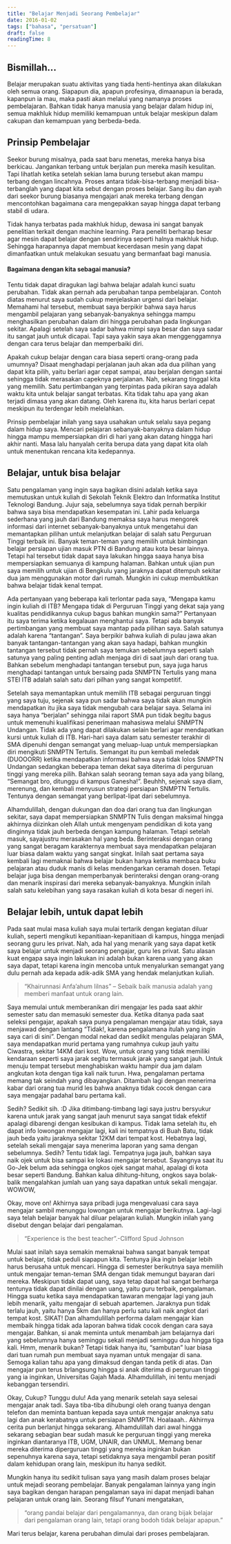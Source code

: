 ```yaml
---
title: "Belajar Menjadi Seorang Pembelajar"
date: 2016-01-02
tags: ["bahasa", "persatuan"]
draft: false
readingTime: 8
---
```



## Bismillah...

Belajar merupakan suatu aktivitas yang tiada henti-hentinya akan dilakukan oleh semua orang. Siapapun dia, apapun profesinya, dimaanapun ia berada, kapanpun ia mau, maka pasti akan melalui yang namanya proses pembelajaran. Bahkan tidak hanya manusia yang belajar dalam hidup ini, semua makhluk hidup memiliki kemampuan untuk belajar meskipun dalam cakupan dan kemampuan yang berbeda-beda.

## Prinsip Pembelajar

Seekor burung misalnya, pada saat baru menetas, mereka hanya bisa berkicau. Jangankan terbang untuk berjalan pun mereka masih kesulitan. Tapi lihatlah ketika setelah sekian lama burung tersebut akan mampu terbang dengan lincahnya. Proses antara tidak-bisa-terbang menjadi bisa-terbanglah yang dapat kita sebut dengan proses belajar. Sang ibu dan ayah dari seekor burung biasanya mengajari anak mereka terbang dengan mencontohkan bagaimana cara mengepakkan sayap hingga dapat terbang stabil di udara.

Tidak hanya terbatas pada makhluk hidup, dewasa ini sangat banyak penelitian terkait dengan machine learning. Para peneliti berharap besar agar mesin dapat belajar dengan sendirinya seperti halnya makhluk hidup. Sehingga harapannya dapat membuat kecerdasan mesin yang dapat dimanfaatkan untuk melakukan sesuatu yang bermanfaat bagi manusia.

#### Bagaimana dengan kita sebagai manusia?

Tentu tidak dapat diragukan lagi bahwa belajar adalah kunci suatu perubahan. Tidak akan pernah ada perubahan tanpa pembelajaran. Contoh diatas menurut saya sudah cukup menjelaskan urgensi dari belajar. Memahami hal tersebut, membuat saya berpikir bahwa saya harus mengambil pelajaran yang sebanyak-banyaknya sehingga mampu menghasilkan perubahan dalam diri hingga perubahan pada lingkungan sekitar. Apalagi setelah saya sadar bahwa mimpi saya besar dan saya sadar itu sangat jauh untuk dicapai. Tapi saya yakin saya akan menggenggamnya dengan cara terus belajar dan memperbaiki diri.

Apakah cukup belajar dengan cara biasa seperti orang-orang pada umumnya? Disaat menghadapi perjalanan jauh akan ada dua pilihan yang dapat kita pilih, yaitu berlari agar cepat sampai, atau berjalan dengan santai sehingga tidak merasakan capeknya perjalanan. Nah, sekarang tinggal kita yang memilih. Satu pertimbangan yang terpintas pada pikiran saya adalah waktu kita untuk belajar sangat terbatas. Kita tidak tahu apa yang akan terjadi dimasa yang akan datang. Oleh karena itu, kita harus berlari cepat meskipun itu terdengar lebih melelahkan.

Prinsip pembelajar inilah yang saya usahakan untuk selalu saya pegang dalam hidup saya. Mencari pelajaran sebanyak-banyaknya dalam hidup hingga mampu mempersiapkan diri di hari yang akan datang hingga hari akhir nanti. Masa lalu hanyalah cerita berupa data yang dapat kita olah untuk menentukan rencana kita kedepannya.

## Belajar, untuk bisa belajar

Satu pengalaman yang ingin saya bagikan disini adalah ketika saya memutuskan untuk kuliah di Sekolah Teknik Elektro dan Informatika Institut Teknologi Bandung. Jujur saja, sebelumnya saya tidak pernah berpikir bahwa saya bisa mendapatkan kesempatan ini. Lahir pada keluarga sederhana yang jauh dari Bandung memaksa saya harus mengorek informasi dari internet sebanyak-banyaknya untuk mengetahui dan memantapkan pilihan untuk melanjutkan belajar di salah satu Perguruan Tinggi terbaik ini. Banyak teman-teman yang memilih untuk bimbingan belajar persiapan ujian masuk PTN di Bandung atau kota besar lainnya. Tetapi hal tersebut tidak dapat saya lakukan hingga saaya hanya bisa mempersiapkan semuanya di kampung halaman. Bahkan untuk ujian pun saya memilih untuk ujian di Bengkulu yang jaraknya dapat ditempuh sekitar dua jam menggunakan motor dari rumah. Mungkin ini cukup membuktikan bahwa belajar tidak kenal tempat.

Ada pertanyaan yang beberapa kali terlontar pada saya, “Mengapa kamu ingin kuliah di ITB? Mengapa tidak di Perguruan Tinggi yang dekat saja yang kualitas pendidikannya cukup bagus bahkan mungkin sama?” Pertanyaan itu saya terima ketika kegalauan menghantui saya. Tetapi ada banyak pertimbangan yang membuat saya mantap pada pilihan saya. Salah satunya adalah karena “tantangan”. Saya berpikir bahwa kuliah di pulau jawa akan banyak tantangan-tantangan yang akan saya hadapi, bahkan mungkin tantangan tersebut tidak pernah saya temukan sebelumnya seperti salah satunya yang paling penting adlah menjaga diri di saat jauh dari orang tua. Bahkan sebelum menghadapi tantangan tersebut pun, saya juga harus menghadapi tantangan untuk bersaing pada SNMPTN Tertulis yang mana STEI ITB adalah salah satu dari pilhan yang sangat kompetitif.

Setelah saya memantapkan untuk memilih ITB sebagai perguruan tinggi yang saya tuju, sejenak saya pun sadar bahwa saya tidak akan mungkin mendapatkan itu jika saya tidak mengubah cara belajar saya. Selama ini saya hanya “berjalan” sehingga nilai raport SMA pun tidak begitu bagus untuk memenuhi kualifikasi penerimaan mahasiswa melalui SNMPTN Undangan. Tidak ada yang dapat dilakukan selain berlari agar mendapatkan kursi untuk kuliah di ITB. Hari-hari saya dalam satu semester terakhir di SMA dipenuhi dengan semangat yang meluap-luap untuk mempersiapkan diri mengikuti SNMPTN Tertulis. Semangat itu pun kembali meledak (DUOOORR) ketika mendapatkan informasi bahwa saya tidak lolos SNMPTN Undangan sedangkan beberapa teman dekat saya diterima di perguruan tinggi yang mereka pilih. Bahkan salah seorang teman saya ada yang bilang, “Semangat bro, ditunggu di kampus Ganesha!”. Beuhhh, sejenak saya diam, merenung, dan kembali menyusun strategi persiapan SNMPTN Tertulis. Tentunya dengan semangat yang berlipat-lipat dari sebelumnya.

Alhamdulillah, dengan dukungan dan doa dari orang tua dan lingkungan sekitar, saya dapat mempersiapkan SNMPTN Tulis dengan maksimal hingga akhirnya diizinkan oleh Allah untuk mengenyam pendidikan di kota yang dinginnya tidak jauh berbeda dengan kampung halaman. Tetapi setelah masuk, sayajustru merasakan hal yang beda. Berinteraksi dengan orang yang sangat beragam karakternya membuat saya mendapatkan pelajaran luar biasa dalam waktu yang sangat singkat. Inilah saat pertama saya kembali lagi memaknai bahwa belajar bukan hanya ketika membaca buku pelajaran atau duduk manis di kelas mendengarkan ceramah dosen. Tetapi belajar juga bisa dengan memperbanyak berinteraksi dengan orang-orang dan menarik inspirasi dari mereka sebanyak-banyaknya. Mungkin inilah salah satu kelebihan yang saya rasakan kuliah di kota besar di negeri ini.

## Belajar lebih, untuk dapat lebih

Pada saat mulai masa kuliah saya mulai tertarik dengan kegiatan diluar kuliah, seperti mengikuti kepanitiaan-kepanitiaan di kampus, hingga menjadi seorang guru les privat. Nah, ada hal yang menarik yang saya dapat ketik saya belajar untuk menjadi seorang pengajar, guru les privat. Satu alasan kuat engapa saya ingin lakukan ini adalah bukan karena uang yang akan saya dapat, tetapi karena ingin mencoba untuk menyalurkan semangat yang dulu pernah ada kepada adik-adik SMA yang hendak melanjutkan kuliah.

> “Khairunnasi Anfa’ahum lilnas” – Sebaik baik manusia adalah yang memberi manfaat untuk orang lain.

Saya memulai untuk memberanikan diri mengajar les pada saat akhir semester satu dan memasuki semester dua. Ketika ditanya pada saat seleksi pengajar, apakah saya punya pengalaman mengajar atau tidak, saya menjawad dengan lantang “Tidak!, karena pengalamana itulah yang ingin saya cari di sini”. Dengan modal nekad dan sedikit mengulas pelajaran SMA, saya mendapatkan murid pertama yang rumahnya cukup jauh yaitu Ciwastra, sekitar 14KM dari kost. Wow, untuk orang yang tidak memiliki kendaraan seperti saya jarak segitu termasuk jarak yang sangat jauh. Untuk menuju tempat tersebut menghabiskan waktu hampir dua jam dalam angkutan kota dengan tiga kali naik turun. Hwa, pengalaman pertama memang tak seindah yang dibayangkan. Ditambah lagi dengan menerima kabar dari orang tua murid les bahwa anaknya tidak cocok dengan cara saya mengajar padahal baru pertama kali.

Sedih? Sedikit sih. :D Jika ditimbang-timbang lagi saya justru bersyukur karena untuk jarak yang sangat jauh menurut saya sangat tidak efektif apalagi dibarengi dengan kesibukan di kampus. Tidak lama setelah itu, eh dapat info lowongan mengajar lagi, kali ini tempatnya di Buah Batu, tidak jauh beda yaitu jaraknya sekitar 12KM dari tempat kost. Hebatnya lagi, setelah sekali mengajar saya menerima laporan yang sama dengan sebelumnya. Sedih? Tentu tidak lagi. Tempatnya juga jauh, bahkan saya naik ojek untuk bisa sampai ke lokasi mengajar tersebut. Sayangnya saat itu Go-Jek belum ada sehingga ongkos ojek sangat mahal, apalagi di kota besar seperti Bandung. Bahkan kalua dihitung-hitung, ongkos saya bolak-balik mengalahkan jumlah uan yang saya dapatkan untuk sekali mengajar. WOWOW,

Okay, move on! Akhirnya saya pribadi juga mengevaluasi cara saya mengajar sambil menunggu lowongan untuk mengajar berikutnya. Lagi-lagi saya telah belajar banyak hal diluar pelajaran kuliah. Mungkin inilah yang disebut dengan belajar dari pengalaman.

> “Experience is the best teacher”.-Clifford Spud Johnson

Mulai saat inilah saya semakin memaknai bahwa sangat banyak tempat untuk belajar, tidak peduli siapapun kita. Tentunya jika ingin belajar lebih harus berusaha untuk mencari. Hingga di semester berikutnya saya memilih untuk mengajar teman-teman SMA dengan tidak memungut bayaran dari mereka. Meskipun tidak dapat uang, saya tetap dapat hal sangat berharga tentunya tidak dapat dinilai dengan uang, yaitu guru terbaik, pengalaman. Hingga suatu ketika saya mendapatkan tawaran mengajar lagi yang jauh lebih menarik, yaitu mengajar di sebuah apartemen. Jaraknya pun tidak terlalu jauh, yaitu hanya 5km dan hanya perlu satu kali naik angkot dari tempat kost. SIKAT! Dan alhamdulillah performa dalam mengajar kian membaik hingga tidak ada laporan bahwa tidak cocok dengan cara saya mengajar. Bahkan, si anak meminta untuk menambah jam belajarnya dari yang sebelumnya hanya seminggu sekali menjadi seminggu dua hingga tiga kali. Hmm, menarik bukan? Tetapi tidak hanya itu, “sambutan” luar biasa dari tuan rumah pun membuat saya nyaman untuk mengajar di sana. Semoga kalian tahu apa yang dimaksud dengan tanda petik di atas. Dan mengajar pun terus brlangsung hingga si anak diterima di perguruan tinggi yang ia inginkan, Universitas Gajah Mada. Alhamdulillah, ini tentu menjadi kebanggan tersendiri.

Okay, Cukup? Tunggu dulu! Ada yang menarik setelah saya selesai mengajar anak tadi. Saya tiba-tiba dihubungi oleh orang tuanya dengan telefon dan meminta bantuan kepada saya untuk mengajar anaknya satu lagi dan anak kerabatnya untuk persiapan SNMPTN. Hoalaaah.. Akhirnya cerita pun berlanjut hingga sekarang. Alhamdulillah dari awal hingga sekarang sebagian bear sudah masuk ke perguruan tinggi yang mereka inginkan diantaranya ITB, UGM, UNAIR, dan UNMUL. Memang benar mereka diterima diperguruan tinggi yang mereka inginkan bukan sepenuhnya karena saya, tetapi setidaknya saya mengambil peran positif dalam kehidupan orang lain, meskipun itu hanya sedikit.

Mungkin hanya itu sedikit tulisan saya yang masih dalam proses belajar untuk mejadi seorang pembelajar. Banyak pengalaman lainnya yang ingin saya bagikan dengan harapan pengalaman saya ini dapat menjadi bahan pelajaran untuk orang lain. Seorang filsuf Yunani mengatakan,

>“orang pandai belajar dari pengalamannya, dan orang bijak belajar dari pengalaman orang lain, tetapi orang bodoh tidak belajar apapun.”

Mari terus belajar, karena perubahan dimulai dari proses pembelajaran.
